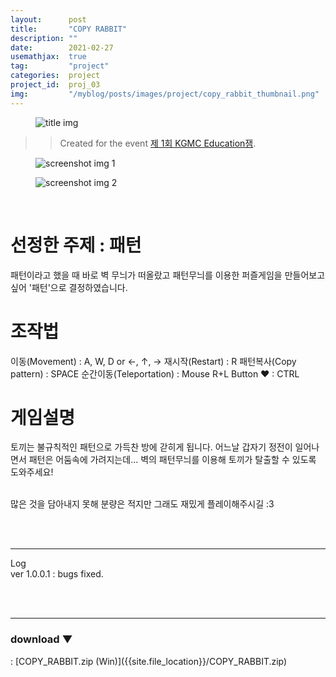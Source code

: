 ```yaml
---
layout:      post
title:       "COPY RABBIT"
description: ""
date:        2021-02-27
usemathjax:  true
tag:         "project"
categories:  project
project_id:  proj_03
img:         "/myblog/posts/images/project/copy_rabbit_thumbnail.png"
---
```


<figure>
    <img class="title-image" src="{{site.image_location}}/project/copy_rabbit_title.png" alt="title img">
</figure>

>> Created for the event [제 1회 KGMC Education잼](https://cafe.naver.com/crazygm/226059).

<div class="screenshot-list">
    <figure>
        <img class="screenshot" src="{{site.image_location}}/project/copy_rabbit_screenshot_01.png" alt="screenshot img 1">
    </figure>
    <figure>
        <img class="screenshot" src="{{site.image_location}}/project/copy_rabbit_screenshot_02.png" alt="screenshot img 2">
    </figure>
</div>

<br/>

<h1>선정한 주제 : 패턴</h1>
패턴이라고 했을 때 바로 벽 무늬가 떠올랐고 패턴무늬를 이용한 퍼즐게임을 만들어보고 싶어 '패턴'으로 결정하였습니다.

<h1>조작법</h1>
이동(Movement) : A, W, D  or  ←, ↑, →  
재시작(Restart) : R  
패턴복사(Copy pattern) : SPACE  
순간이동(Teleportation) : Mouse R+L Button  
♥ : CTRL  


<h1>게임설명</h1>
토끼는 불규칙적인 패턴으로 가득찬 방에 갇히게 됩니다.
어느날 갑자기 정전이 일어나면서 패턴은 어둠속에 가려지는데...
벽의 패턴무늬를 이용해 토끼가 탈출할 수 있도록 도와주세요!

<br/>
<br/>

많은 것을 담아내지 못해 분량은 적지만 그래도 재밌게 플레이해주시길 :3

<br/>
<br/>

---

Log  
ver 1.0.0.1 : bugs fixed.

<br/>
<br/>

---

<h3>download ▼</h3>
: [COPY_RABBIT.zip (Win)]({{site.file_location}}/COPY_RABBIT.zip)